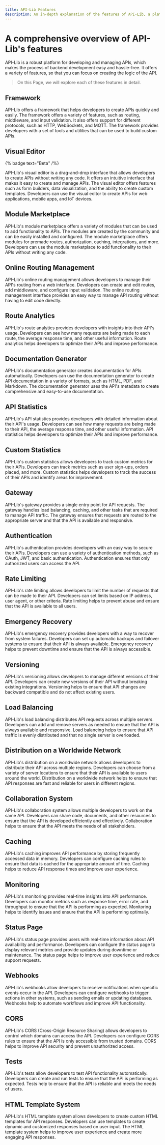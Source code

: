 ```yaml
---
title: API-Lib Features
description: An in-depth explanation of the features of API-Lib, a platform that simplifies backend development by handling security-related tasks, management, and more
---
```


# A comprehensive overview of API-Lib's features

API-Lib is a robust platform for developing and managing APIs, which makes the process of backend development easy and hassle-free. It offers a variety of features, so that you can focus on creating the logic of the API.

> On this Page, we will explore each of these features in detail.

## Framework

API-Lib offers a framework that helps developers to create APIs quickly and easily. The framework offers a variety of features, such as routing, middleware, and input validation. It also offers support for different protocols, such as HTTP, WebSockets, and MQTT. The framework provides developers with a set of tools and utilities that can be used to build custom APIs.

## Visual Editor 

{% badge text="Beta" /%}

API-Lib's visual editor is a drag-and-drop interface that allows developers to create APIs without writing any code. It offers an intuitive interface that makes it easy to create and manage APIs. The visual editor offers features such as form builders, data visualization, and the ability to create custom templates. Developers can use the visual editor to create APIs for web applications, mobile apps, and IoT devices.

## Module Marketplace

API-Lib's module marketplace offers a variety of modules that can be used to add functionality to APIs. The modules are created by the community and can be easily installed and configured. The module marketplace offers modules for premade routes, authorization, caching, integrations, and more. Developers can use the module marketplace to add functionality to their APIs without writing any code.

## Online Routing Management

API-Lib's online routing management allows developers to manage their API's routing from a web interface. Developers can create and edit routes, add middleware, and configure input validation. The online routing management interface provides an easy way to manage API routing without having to edit code directly.

## Route Analytics

API-Lib's route analytics provides developers with insights into their API's usage. Developers can see how many requests are being made to each route, the average response time, and other useful information. Route analytics helps developers to optimize their APIs and improve performance.

## Documentation Generator

API-Lib's documentation generator creates documentation for APIs automatically. Developers can use the documentation generator to create API documentation in a variety of formats, such as HTML, PDF, and Markdown. The documentation generator uses the API's metadata to create comprehensive and easy-to-use documentation.

## API Statistics

API-Lib's API statistics provides developers with detailed information about their API's usage. Developers can see how many requests are being made to their API, the average response time, and other useful information. API statistics helps developers to optimize their APIs and improve performance.

## Custom Statistics

API-Lib's custom statistics allows developers to track custom metrics for their APIs. Developers can track metrics such as user sign-ups, orders placed, and more. Custom statistics helps developers to track the success of their APIs and identify areas for improvement.

## Gateway

API-Lib's gateway provides a single entry point for API requests. The gateway handles load balancing, caching, and other tasks that are required to manage API traffic. The gateway ensures that requests are routed to the appropriate server and that the API is available and responsive.

## Authentication

API-Lib's authentication provides developers with an easy way to secure their APIs. Developers can use a variety of authentication methods, such as OAuth, JWT, and basic authentication. Authentication ensures that only authorized users can access the API.

## Rate Limiting

API-Lib's rate limiting allows developers to limit the number of requests that can be made to their API. Developers can set limits based on IP address, user agent, or other criteria. Rate limiting helps to prevent abuse and ensure that the API is available to all users.

## Emergency Recovery

API-Lib's emergency recovery provides developers with a way to recover from system failures. Developers can set up automatic backups and failover systems to ensure that their API is always available. Emergency recovery helps to prevent downtime and ensure that the API is always accessible.

## Versioning

API-Lib's versioning allows developers to manage different versions of their API. Developers can create new versions of their API without breaking existing integrations. Versioning helps to ensure that API changes are backward compatible and do not affect existing users.

## Load Balancing

API-Lib's load balancing distributes API requests across multiple servers. Developers can add and remove servers as needed to ensure that the API is always available and responsive. Load balancing helps to ensure that API traffic is evenly distributed and that no single server is overloaded.

## Distribution on a Worldwide Network

API-Lib's distribution on a worldwide network allows developers to distribute their API across multiple regions. Developers can choose from a variety of server locations to ensure that their API is available to users around the world. Distribution on a worldwide network helps to ensure that API responses are fast and reliable for users in different regions.

## Collaboration System

API-Lib's collaboration system allows multiple developers to work on the same API. Developers can share code, documents, and other resources to ensure that the API is developed efficiently and effectively. Collaboration helps to ensure that the API meets the needs of all stakeholders.

## Caching

API-Lib's caching improves API performance by storing frequently accessed data in memory. Developers can configure caching rules to ensure that data is cached for the appropriate amount of time. Caching helps to reduce API response times and improve user experience.

## Monitoring

API-Lib's monitoring provides real-time insights into API performance. Developers can monitor metrics such as response time, error rate, and throughput to ensure that the API is performing as expected. Monitoring helps to identify issues and ensure that the API is performing optimally.

## Status Page

API-Lib's status page provides users with real-time information about API availability and performance. Developers can configure the status page to display relevant metrics and provide updates during downtime or maintenance. The status page helps to improve user experience and reduce support requests.

## Webhooks

API-Lib's webhooks allow developers to receive notifications when specific events occur in the API. Developers can configure webhooks to trigger actions in other systems, such as sending emails or updating databases. Webhooks help to automate workflows and improve API functionality.

## CORS

API-Lib's CORS (Cross-Origin Resource Sharing) allows developers to control which domains can access the API. Developers can configure CORS rules to ensure that the API is only accessible from trusted domains. CORS helps to improve API security and prevent unauthorized access.

## Tests

API-Lib's tests allow developers to test API functionality automatically. Developers can create and run tests to ensure that the API is performing as expected. Tests help to ensure that the API is reliable and meets the needs of users.

## HTML Template System

API-Lib's HTML template system allows developers to create custom HTML templates for API responses. Developers can use templates to create dynamic and customized responses based on user input. The HTML template system helps to improve user experience and create more engaging API responses.

